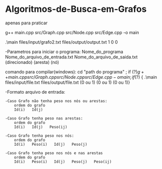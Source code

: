 # Algoritmos-de-Busca-em-Grafos
apenas para praticar

g++ main.cpp src/Graph.cpp src/Node.cpp src/Edge.cpp -o main

.\main files/input/grafo2.txt files/output/output.txt 1 0 0



-Parametros para iniciar o programa:
Nome_do_programa    Nome_do_arquivo_de_entrada.txt  Nome_do_arquivo_de_saida.txt (direcionado)   (aresta)    (nó)

comando para compilar(windows): cd "path do programa" ; if ($?) { g++ main.cpp src/Graph.cpp src/Node.cpp src/Edge.cpp -o main } ; if ($?) { .\main files/input/file.txt files/output/file.txt (0 ou 1) (0 ou 1) (0 ou 1)}


-Formato arquivo de entrada:

    -Caso Grafo não tenha peso nos nós ou arestas:
        ordem do grafo
        Id(i)   Id(j)

    -Caso Grafo tenha peso nas arestas:
        ordem do grafo
        Id(i)   Id(j)   Peso(ij)

    -Caso Grafo tenha peso nos nós:
        ordem do grafo
        Id(i)   Peso(i)   Id(j)   Peso(j)

    -Caso Grafo tenha peso nos nós e nas arestas
        ordem do grafo
        Id(i)   Peso(i)   Id(j)   Peso(j)   Peso(ij)
